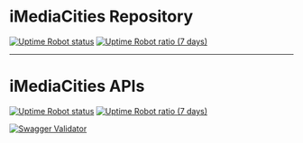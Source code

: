 # iMediaCities Repository 

[![Uptime Robot status](https://img.shields.io/uptimerobot/status/m778864777-07abb6dbd26aaf764c718ac6.svg)]() [![Uptime Robot ratio (7 days)](https://img.shields.io/uptimerobot/ratio/7/m778864777-07abb6dbd26aaf764c718ac6.svg)]()

---

# iMediaCities APIs 


[![Uptime Robot status](https://img.shields.io/uptimerobot/status/m778864778-c6316d1999863886dd1828e5.svg)]() [![Uptime Robot ratio (7 days)](https://img.shields.io/uptimerobot/ratio/7/m778864778-c6316d1999863886dd1828e5.svg)]()

[![Swagger Validator](https://img.shields.io/swagger/valid/2.0/https/imediacities.hpc.cineca.it/api/specs.svg)]()
